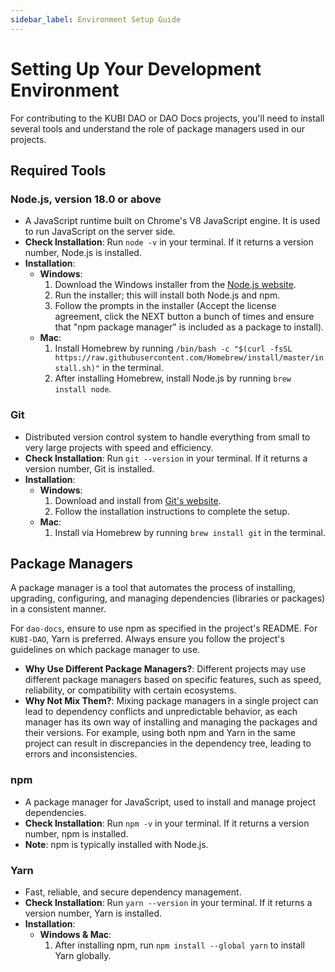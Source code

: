 ```yaml
---
sidebar_label: Environment Setup Guide
---
```


# Setting Up Your Development Environment

For contributing to the KUBI DAO or DAO Docs projects, you'll need to install several tools and understand the role of package managers used in our projects.

## Required Tools

### Node.js, version 18.0 or above

- A JavaScript runtime built on Chrome's V8 JavaScript engine. It is used to run JavaScript on the server side.
- **Check Installation**: Run `node -v` in your terminal. If it returns a version number, Node.js is installed.
- **Installation**:
  - **Windows**:
    1. Download the Windows installer from the [Node.js website](https://nodejs.org/).
    2. Run the installer; this will install both Node.js and npm.
    3. Follow the prompts in the installer (Accept the license agreement, click the NEXT button a bunch of times and ensure that "npm package manager" is included as a package to install).
  - **Mac**:
    1. Install Homebrew by running `/bin/bash -c "$(curl -fsSL https://raw.githubusercontent.com/Homebrew/install/master/install.sh)"` in the terminal.
    2. After installing Homebrew, install Node.js by running `brew install node`.

### Git

- Distributed version control system to handle everything from small to very large projects with speed and efficiency.
- **Check Installation**: Run `git --version` in your terminal. If it returns a version number, Git is installed.
- **Installation**:
  - **Windows**:
    1. Download and install from [Git's website](https://git-scm.com/download/win).
    2. Follow the installation instructions to complete the setup.
  - **Mac**:
    1. Install via Homebrew by running `brew install git` in the terminal.

## Package Managers

A package manager is a tool that automates the process of installing, upgrading, configuring, and managing dependencies (libraries or packages) in a consistent manner.

For `dao-docs`, ensure to use npm as specified in the project's README. For `KUBI-DAO`, Yarn is preferred. Always ensure you follow the project's guidelines on which package manager to use.

- **Why Use Different Package Managers?**: Different projects may use different package managers based on specific features, such as speed, reliability, or compatibility with certain ecosystems.
- **Why Not Mix Them?**: Mixing package managers in a single project can lead to dependency conflicts and unpredictable behavior, as each manager has its own way of installing and managing the packages and their versions. For example, using both npm and Yarn in the same project can result in discrepancies in the dependency tree, leading to errors and inconsistencies.

### npm

- A package manager for JavaScript, used to install and manage project dependencies.
- **Check Installation**: Run `npm -v` in your terminal. If it returns a version number, npm is installed.
- **Note**: npm is typically installed with Node.js.

### Yarn

- Fast, reliable, and secure dependency management.
- **Check Installation**: Run `yarn --version` in your terminal. If it returns a version number, Yarn is installed.
- **Installation**:
  - **Windows & Mac**:
    1. After installing npm, run `npm install --global yarn` to install Yarn globally.
